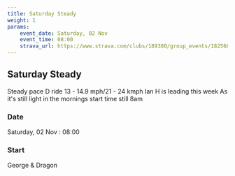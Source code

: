 ```yaml
---
title: Saturday Steady
weight: 1
params:
    event_date: Saturday, 02 Nov
    event_time: 08:00
    strava_url: https://www.strava.com/clubs/189380/group_events/1825667
---
```


## Saturday Steady 

Steady pace D ride 13 - 14.9 mph/21 - 24 kmph
Ian H is leading this week 
As it&#39;s still light in the mornings start time still 8am 

### Date

Saturday, 02 Nov : 08:00

### Start

George &amp; Dragon


